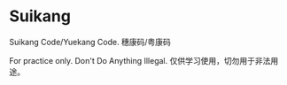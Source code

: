 # Suikang
Suikang Code/Yuekang Code.
穗康码/粤康码

For practice only. Don't Do Anything Illegal.
仅供学习使用，切勿用于非法用途。
